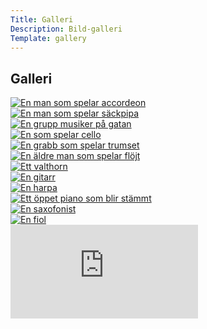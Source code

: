 ```yaml
---
Title: Galleri
Description: Bild-galleri
Template: gallery
---
```


Galleri
-------

<div class="gallery-item">
    <a href="%base_url%/image/gallery/accordeon.jpg">
        <picture>
            <source
                media="(max-width: 440px) and (orientation: portrait)"
                srcset=
                    "%base_url%/image/gallery/accordeon.jpg?sc=portrait&area=0,0,0,10,
                    %base_url%/image/gallery/accordeon.jpg?sc=portrait&area=0,0,0,10&dpr=2 2x" />
            <source
                media="(max-width: 750px)"
                srcset=
                    "%base_url%/image/gallery/accordeon.jpg?sc=square-sm,
                    %base_url%/image/gallery/accordeon.jpg?sc=square-sm&dpr=2 2x" />
            <img
                src="%base_url%/image/gallery/accordeon.jpg?sc=square-lg"
                srcset="%base_url%/image/gallery/accordeon.jpg?sc=square-lg&dpr=2 2x"
                alt="En man som spelar accordeon" />
        </picture>
    </a>
</div>

<div class="gallery-item">
    <a href="%base_url%/image/gallery/bagpipe.jpg">
        <picture>
            <source
                media="(max-width: 440px) and (orientation: portrait)"
                srcset=
                    "%base_url%/image/gallery/bagpipe.jpg?sc=portrait&area=10,10,5,0,
                    %base_url%/image/gallery/bagpipe.jpg?sc=portrait&area=10,10,5,0&dpr=2 2x" />
            <source
                media="(max-width: 750px)"
                srcset=
                    "%base_url%/image/gallery/bagpipe.jpg?sc=square-sm&area=0,10,0,0,
                    %base_url%/image/gallery/bagpipe.jpg?sc=square-sm&area=0,10,0,0&dpr=2 2x" />
            <img
                src="%base_url%/image/gallery/bagpipe.jpg?sc=square-lg&area=0,10,0,0"
                srcset="%base_url%/image/gallery/bagpipe.jpg?sc=square-lg&area=0,10,0,0&dpr=2 2x"
                alt="En man som spelar säckpipa">
        </picture>
    </a>
</div>

<div class="gallery-item">
    <a href="%base_url%/image/gallery/band.jpg">
        <picture>
            <source
                media="(max-width: 440px) and (orientation: portrait)"
                srcset=
                    "%base_url%/image/gallery/band.jpg?sc=portrait,
                    %base_url%/image/gallery/band.jpg?sc=portrait&dpr=2 2x" />
            <source
                media="(max-width: 750px)"
                srcset=
                    "%base_url%/image/gallery/band.jpg?sc=square-sm&area=5,0,0,5,
                    %base_url%/image/gallery/band.jpg?sc=square-sm&area=5,0,0,5&dpr=2 2x" />
            <img
                src="%base_url%/image/gallery/band.jpg?sc=square-lg&area=5,0,0,5"
                srcset="%base_url%/image/gallery/band.jpg?sc=square-lg&area=5,0,0,5&dpr=2 2x"
                alt="En grupp musiker på gatan">
        </picture>
    </a>
</div>

<div class="gallery-item">
    <a href="%base_url%/image/gallery/cello.jpg">
        <picture>
            <source
                media="(max-width: 440px) and (orientation: portrait)"
                srcset=
                    "%base_url%/image/gallery/cello.jpg?sc=portrait,
                    %base_url%/image/gallery/cello.jpg?sc=portrait&dpr=2 2x" />
            <source
                media="(max-width: 750px)"
                srcset=
                    "%base_url%/image/gallery/cello.jpg?sc=square-sm,
                    %base_url%/image/gallery/cello.jpg?sc=square-sm&dpr=2 2x" />
            <img
                src="%base_url%/image/gallery/cello.jpg?sc=square-lg"
                srcset="%base_url%/image/gallery/cello.jpg?sc=square-lg&dpr=2 2x"
                alt="En som spelar cello">
        </picture>
    </a>
</div>

<div class="gallery-item">
    <a href="%base_url%/image/gallery/drums.jpg">
        <picture>
            <source
                media="(max-width: 440px) and (orientation: portrait)"
                srcset=
                    "%base_url%/image/gallery/drums.jpg?sc=portrait&area=5,5,5,5,
                    %base_url%/image/gallery/drums.jpg?sc=portrait&area=5,5,5,5&dpr=2 2x" />
            <source
                media="(max-width: 750px)"
                srcset=
                    "%base_url%/image/gallery/drums.jpg?sc=square-sm&area=5,5,5,5,
                    %base_url%/image/gallery/drums.jpg?sc=square-sm&area=5,5,5,5&dpr=2 2x" />
            <img
                src="%base_url%/image/gallery/drums.jpg?sc=square-lg&area=5,5,5,5"
                srcset="%base_url%/image/gallery/drums.jpg?sc=square-lg&area=5,5,5,5&dpr=2 2x"
                alt="En grabb som spelar trumset">
        </picture>
    </a>
</div>

<div class="gallery-item">
    <a href="%base_url%/image/gallery/flute.jpg">
        <picture>
            <source
                media="(max-width: 440px) and (orientation: portrait)"
                srcset=
                    "%base_url%/image/gallery/flute.jpg?sc=portrait,
                    %base_url%/image/gallery/flute.jpg?sc=portrait&dpr=2 2x" />
            <source
                media="(max-width: 750px)"
                srcset=
                    "%base_url%/image/gallery/flute.jpg?sc=square-sm&area=10,5,0,5,
                    %base_url%/image/gallery/flute.jpg?sc=square-sm&area=10,5,0,5&dpr=2 2x" />
            <img
                src="%base_url%/image/gallery/flute.jpg?sc=square-lg&area=10,5,0,5"
                srcset="%base_url%/image/gallery/flute.jpg?sc=square-lg&area=10,5,0,5&dpr=2 2x"
                alt="En äldre man som spelar flöjt">
        </picture>
    </a>
</div>

<div class="gallery-item">
    <a href="%base_url%/image/gallery/french-horn.jpg">
        <picture>
            <source
                media="(max-width: 440px) and (orientation: portrait)"
                srcset=
                    "%base_url%/image/gallery/french-horn.jpg?sc=portrait&area=0,0,0,10,
                    %base_url%/image/gallery/french-horn.jpg?sc=portrait&area=0,0,0,10&dpr=2 2x" />
            <source
                media="(max-width: 750px)"
                srcset=
                    "%base_url%/image/gallery/french-horn.jpg?sc=square-sm&area=5,5,5,5,
                    %base_url%/image/gallery/french-horn.jpg?sc=square-sm&area=5,5,5,5&dpr=2 2x" />
            <img
                src="%base_url%/image/gallery/french-horn.jpg?sc=square-lg&area=5,5,5,5"
                srcset="%base_url%/image/gallery/french-horn.jpg?sc=square-lg&area=5,5,5,5&dpr=2 2x"
                alt="Ett valthorn">
        </picture>
    </a>
</div>

<div class="gallery-item">
    <a href="%base_url%/image/gallery/guitar.jpg">
        <picture>
            <source
                media="(max-width: 440px) and (orientation: portrait)"
                srcset=
                    "%base_url%/image/gallery/guitar.jpg?sc=portrait&area=0,0,0,5,
                    %base_url%/image/gallery/guitar.jpg?sc=portrait&area=0,0,0,5&dpr=2 2x" />
            <source
                media="(max-width: 750px)"
                srcset=
                    "%base_url%/image/gallery/guitar.jpg?sc=square-sm,
                    %base_url%/image/gallery/guitar.jpg?sc=square-sm&dpr=2 2x" />
            <img
                src="%base_url%/image/gallery/guitar.jpg?sc=square-lg"
                srcset="%base_url%/image/gallery/guitar.jpg?sc=square-lg&dpr=2 2x"
                alt="En gitarr">
        </picture>
    </a>
</div>

<div class="gallery-item">
    <a href="%base_url%/image/gallery/harp.jpg">
        <picture>
            <source
                media="(max-width: 440px) and (orientation: portrait)"
                srcset=
                    "%base_url%/image/gallery/harp.jpg?sc=portrait,
                    %base_url%/image/gallery/harp.jpg?sc=portrait&dpr=2 2x" />
            <source
                media="(max-width: 750px)"
                srcset=
                    "%base_url%/image/gallery/harp.jpg?sc=square-sm,
                    %base_url%/image/gallery/harp.jpg?sc=square-sm&dpr=2 2x" />
            <img
                src="%base_url%/image/gallery/harp.jpg?sc=square-lg"
                srcset="%base_url%/image/gallery/harp.jpg?sc=square-lg&dpr=2 2x"
                alt="En harpa">
        </picture>
    </a>
</div>

<div class="gallery-item">
    <a href="%base_url%/image/gallery/piano.jpg">
        <picture>
            <source
                media="(max-width: 440px) and (orientation: portrait)"
                srcset=
                    "%base_url%/image/gallery/piano.jpg?sc=portrait&area=7,0,0,0,
                    %base_url%/image/gallery/piano.jpg?sc=portrait&area=7,0,0,0&dpr=2 2x" />
            <source
                media="(max-width: 750px)"
                srcset=
                    "%base_url%/image/gallery/piano.jpg?sc=square-sm&area=10,0,0,0,
                    %base_url%/image/gallery/piano.jpg?sc=square-sm&area=10,0,0,0&dpr=2 2x" />
            <img
                src="%base_url%/image/gallery/piano.jpg?sc=square-lg&area=10,0,0,0"
                srcset="%base_url%/image/gallery/piano.jpg?sc=square-lg&area=10,0,0,0&dpr=2 2x"
                alt="Ett öppet piano som blir stämmt">
        </picture>
    </a>
</div>

<div class="gallery-item">
    <a href="%base_url%/image/gallery/saxophone.jpg">
        <picture>
            <source
                media="(max-width: 440px) and (orientation: portrait)"
                srcset=
                    "%base_url%/image/gallery/saxophone.jpg?sc=portrait&area=0,20,0,0,
                    %base_url%/image/gallery/saxophone.jpg?sc=portrait&area=0,20,0,0&dpr=2 2x" />
            <source
                media="(max-width: 750px)"
                srcset=
                    "%base_url%/image/gallery/saxophone.jpg?sc=square-sm&area=0,15,10,0,
                    %base_url%/image/gallery/saxophone.jpg?sc=square-sm&area=0,15,10,0&dpr=2 2x" />
            <img
                src="%base_url%/image/gallery/saxophone.jpg?sc=square-lg&area=0,15,10,0"
                srcset="%base_url%/image/gallery/saxophone.jpg?sc=square-lg&area=0,15,10,0&dpr=2 2x"
                alt="En saxofonist">
        </picture>
    </a>
</div>

<div class="gallery-item">
    <a href="%base_url%/image/gallery/violin.jpg">
        <picture>
            <source
                media="(max-width: 440px) and (orientation: portrait)"
                srcset=
                    "%base_url%/image/gallery/violin.jpg?sc=portrait,
                    %base_url%/image/gallery/violin.jpg?sc=portrait&dpr=2 2x" />
            <source
                media="(max-width: 750px)"
                srcset=
                    "%base_url%/image/gallery/violin.jpg?sc=square-sm&area=5,0,5,5,
                    %base_url%/image/gallery/violin.jpg?sc=square-sm&area=5,0,5,5&dpr=2 2x" />
            <img
                src="%base_url%/image/gallery/violin.jpg?sc=square-lg&area=5,0,5,5"
                srcset="%base_url%/image/gallery/violin.jpg?sc=square-lg&area=5,0,5,5&dpr=2 2x"
                alt="En fiol">
        </picture>
    </a>
</div>

<div class="embed-container">
    <iframe
        src="https://www.youtube.com/embed/xwEFWS7gMxs?si=-FGX_jBDo3FhxAvD&amp;start=214"
        frameborder="0"
        allowfullscreen
        title="Youtube-video of slomo disc golf throws">
    </iframe>
</div>
